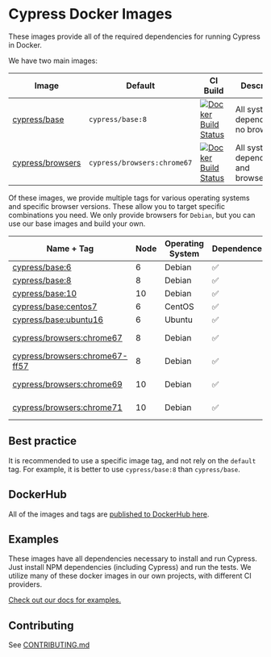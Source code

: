 # Cypress Docker Images

These images provide all of the required dependencies for running Cypress in Docker.

We have two main images:

Image | Default | CI Build | Description
--- | --- | --- | ---
[cypress/base](base) | `cypress/base:8` | [![Docker Build Status](https://img.shields.io/docker/build/cypress/base.svg)](https://hub.docker.com/r/cypress/base/) | All system dependencies, no browsers.
[cypress/browsers](browsers) | `cypress/browsers:chrome67` | [![Docker Build Status](https://img.shields.io/docker/build/cypress/browsers.svg)](https://hub.docker.com/r/cypress/browsers/) | All system dependencies and browser(s).

Of these images, we provide multiple tags for various operating systems and specific browser versions. These allow you to target specific combinations you need. We only provide browsers for `Debian`, but you can use our base images and build your own.

Name + Tag | Node | Operating System | Dependences | Browsers
--- | --- | --- | --- | ---
[cypress/base:6](base/6) | 6 | Debian | ✅ | 🚫
[cypress/base:8](base/8) | 8 | Debian | ✅ | 🚫
[cypress/base:10](base/10) | 10 | Debian | ✅ | 🚫
[cypress/base:centos7](base/centos7) | 6 | CentOS | ✅ | 🚫
[cypress/base:ubuntu16](base/ubuntu16) | 6 | Ubuntu | ✅ | 🚫
[cypress/browsers:chrome67](browsers/chrome67) | 8 | Debian | ✅ | Chrome 67
[cypress/browsers:chrome67-ff57](browsers/chrome67-ff57) | 8 | Debian | ✅ | Chrome 67, FF 57
[cypress/browsers:chrome69](browsers/chrome69) | 10 | Debian | ✅ | Chrome 69
[cypress/browsers:chrome71](browsers/chrome71) | 10 | Debian | ✅ | Chrome 71

## Best practice

It is recommended to use a specific image tag, and not rely on the `default` tag. For example, it is better to use `cypress/base:8` than `cypress/base`.

## DockerHub

All of the images and tags are [published to DockerHub here](https://hub.docker.com/r/cypress).

## Examples

These images have all dependencies necessary to install and run Cypress. Just install NPM dependencies (including Cypress) and run the tests. We utilize many of these docker images in our own projects, with different CI providers.

[Check out our docs for examples.](https://on.cypress.io/docker)

## Contributing

See [CONTRIBUTING.md](CONTRIBUTING.md)
